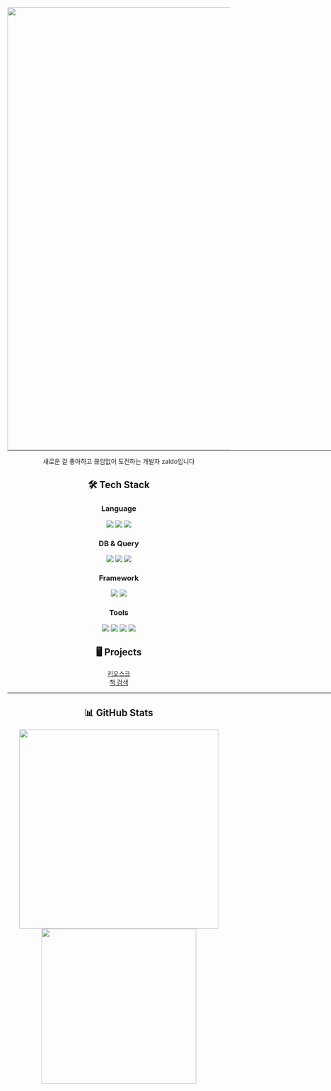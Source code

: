 <div align="center">

<img src="https://capsule-render.vercel.app/api?type=waving&color=gradient&height=180&section=header&text=Welcome%20to%20Zaldo's%20GitHub!&fontSize=38&fontAlignY=35&width=1200" width="1000"/>

<hr style="width:1000px; margin:auto;">

새로운 걸 좋아하고 끊임없이 도전하는 개발자 zaldo입니다

## 🛠️ Tech Stack

### Language  
<img src="https://img.shields.io/badge/C%23-239120?style=flat&logo=c-sharp&logoColor=white"/>
<img src="https://img.shields.io/badge/C++-00599C?style=flat&logo=cplusplus&logoColor=white"/>
<img src="https://img.shields.io/badge/Java-007396?style=flat&logo=java&logoColor=white"/>

### DB & Query  
<img src="https://img.shields.io/badge/SQLite-003B57?style=flat&logo=sqlite&logoColor=white"/>
<img src="https://img.shields.io/badge/MySQL-4479A1?style=flat&logo=mysql&logoColor=white"/>
<img src="https://img.shields.io/badge/MSSQL-CC2927?style=flat&logo=microsoftsqlserver&logoColor=white"/>

### Framework  
<img src="https://img.shields.io/badge/.NET-512BD4?style=flat&logo=dotnet&logoColor=white"/>
<img src="https://img.shields.io/badge/Spring-6DB33F?style=flat&logo=spring&logoColor=white"/>

### Tools  
<img src="https://img.shields.io/badge/Visual%20Studio-5C2D91?style=flat&logo=visualstudio&logoColor=white"/>
<img src="https://img.shields.io/badge/IntelliJIDEA-000000?style=flat&logo=intellijidea&logoColor=white"/>
<img src="https://img.shields.io/badge/Git-F05032?style=flat&logo=git&logoColor=white"/>
<img src="https://img.shields.io/badge/GitHub-181717?style=flat&logo=github&logoColor=white"/>

## 🖥️ Projects

[키오스크](https://github.com/zaldo232/kioskApp)  
[책 검색](https://github.com/zaldo232/booksearchApp)

<hr style="width:1000px; margin:auto;">

## 📊 GitHub Stats

<img src="https://github-readme-stats.vercel.app/api?username=zaldo232&show_icons=true&theme=radical" width="450"/>
<img src="https://github-readme-stats.vercel.app/api/top-langs/?username=zaldo232&layout=compact&theme=radical" width="350"/>

</div>
